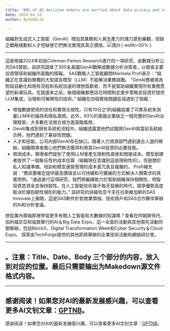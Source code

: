 ```yaml
---
title: '80% of AI decision makers are worried about data privacy and security'
date: 2024-04-18
author: ByteAILib

---
```


組織對生成式人工智能（GenAI）增加其業務和人員生產力的潛力感到樂觀，但缺乏戰略規劃和人才短缺使它們無法實現其真正價值。![图片](https://www.artificialintelligence-news.com/wp-content/uploads/sites/9/2024/04/matthew-henry-fPxOowbR6ls-unsplash.jpg){ width=50% }

---

這是根據2024年初由Coleman Parkes Research進行的一項研究，由數據分析公司SAS贊助，該研究調查了300名美國GenAI戰略或數據分析決策者，以檢查主要投資領域和組織所面臨的障礙。
SAS戰略人工智能顧問Marinela Profi表示：“組織正在意識到單獨的大型語言模型（LLM）不能解決業務挑戰。
“GenAI應被視為對超自動化和現有流程和系統加速的理想貢獻者，而不是幫助組織實現所有業務愿望的新潮玩具。在跳進來之前，每個組織都應該花時間制定進步策略並投資於提供LLM集成，治理和可解釋性的技術。”
組織在四個實施關鍵區域遇到了阻礙：
- 增強數據使用的信任和實現合規性。只有10分之1的組織設置了可靠系統來測量LLM中的偏見和隱私風險。此外，93%的美國企業缺乏一個完整的GenAI治理框架，大多數在法規合規方面面臨風險。
- GenAI集成到現有系統和流程中。組織透露當他們試圖將GenAI與當前系統結合時，他們遇到了兼容性問題。
- 人才和技能。公司內部GenAI存在缺口。隨著人力資源部門遇到適合人選的稀缺，組織領導者擔心他們無法獲得利用其GenAI投資的必要技能。
- 預測成本。領導者們提到了使用LLM會產生限制性直接和間接成本。模型創建者提供了一個象征性的成本估算（組織現在意識到這是限制性的）。但是關於私人知識準備、培訓和模型運營管理的成本是冗長且複雜的。
Profi補充說：“應該要確定提供最高價值並以可持續和可擴展的方式解決人類需求的真實用例。“通過進行這項研究，我們將繼續致力於幫助組織保持相關性，明智投資其資金並保持韌性。在人工智能技術幾乎每天發展的時代，競爭優勢高度取決於擁抱韌性規則的能力。”
該研究的詳細信息今天在拉斯維加斯的SAS Innovate上揭曉，這是SAS軟件針對商業領袖、技術用戶和SAS合作夥伴舉辦的AI和分析會議。

想從業內領袖那裡學習更多有關人工智能和大數據的知識嗎？查看在阿姆斯特丹、加利福尼亞和倫敦舉行的AI＆Big Data Expo。這一全面的活動與其他領先活動同期舉辦，包括BlockX、Digital Transformation Week和Cyber Security＆Cloud Expo。
探索由TechForge提供的其他即將舉辦的企業技術活動和網絡研討會。

---

。注意：Title、Date、Body 三个部分的内容，放入到对应的位置。最后只需要输出为Makedown源文件格式内容。
---

---
感谢阅读！如果您对AI的最新发展感兴趣，可以查看更多AI文钊文章：[GPTNB](https://gptnb.com)。
---
感谢阅读！如果您对AI的最新发展感兴趣，可以查看更多AI文钊文章：[GPTNB](https://gptnb.com)。